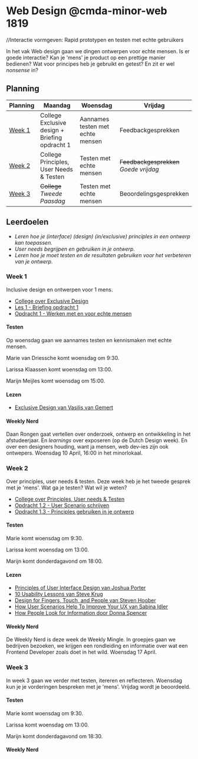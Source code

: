# Web Design @cmda-minor-web 1819
//Interactie vormgeven: Rapid prototypen en testen met echte gebruikers


In het vak Web design gaan we dingen ontwerpen voor echte mensen. Is er goede interactie? Kan je 'mens' je product op een prettige manier bedienen? Wat voor principes heb je gebruikt en getest? En zit er wel _nonsense_ in?


## Planning

| Planning  | Maandag  |  Woensdag | Vrijdag  |
|---|---|---|---|
| <a href=#week-1>Week 1</a>  | College Exclusive design + Briefing opdracht 1  | Aannames testen met echte mensen  | Feedbackgesprekken  |
| <a href=#week-2>Week 2</a>  | College Principles, User Needs & Testen  | Testen met echte mensen  | <del>Feedbackgesprekken</del><br>_Goede vrijdag_  |
| <a href=#week-3>Week 3</a>  | <del>College</del><br>_Tweede Paasdag_  | Testen met echte mensen  | Beoordelingsgesprekken  |


## Leerdoelen
- _Leren hoe je (interface) (design) (in/exclusive) principles in een ontwerp kan toepassen._
- _User needs begrijpen en gebruiken in je ontwerp._
- _Leren hoe je moet testen en de resultaten gebruiken voor het verbeteren van je ontwerp._




### Week 1
Inclusive design en ontwerpen voor 1 mens.
- [College over Exclusive Design](https://drive.google.com/open?id=1wGhSJ0sYZw2f7PhiyI9d12aW4nfvkt47)
- [Les 1 - Briefing opdracht 1](https://docs.google.com/presentation/d/1-DU6Nj_N-inT4CGFh_sHZN4RA0XEVkow1qSPF14Ltog/edit?usp=sharing)
- [Opdracht 1 - Werken met en voor echte mensen](Opdracht1.md)


#### Testen
Op woensdag gaan we aannames testen en kennismaken met echte mensen.

Marie van Driessche komt woensdag om 9:30.

Larissa Klaassen komt woensdag om 13:00.

Marijn Meijles komt woensdag om 15:00.


#### Lezen
- [Exclusive Design van Vasilis van Gemert](https://exclusive-design.vasilis.nl/)


#### Weekly Nerd
Daan Rongen gaat vertellen over onderzoek, ontwerp en ontwikkeling in het afstudeerjaar. En _learnings_ over exposeren (op de Dutch Design week). En over een designers houding, want ja mensen, web dev-ies zijn ook ontwepers.  Woensdag 10 April, 16:00 in het minorlokaal.



### Week 2
Over principles, user needs & testen. Deze week heb je het tweede gesprek met je 'mens'. Wat ga je testen? Wat wil je weten?

- [College over Principles, User needs & Testen](https://docs.google.com/presentation/d/13cYkzwAmlMyh4UcO94kMYMKe7GHQGm-OWxVs1wFarPI/edit?usp=sharing)
- [Opdracht 1.2 - User Scenario  schrijven](https://docs.google.com/presentation/d/13cYkzwAmlMyh4UcO94kMYMKe7GHQGm-OWxVs1wFarPI/edit#slide=id.g510bb03d2a_0_591d)
- [Opdracht 1.3 - Principles gebruiken in je ontwerp ](https://docs.google.com/presentation/d/13cYkzwAmlMyh4UcO94kMYMKe7GHQGm-OWxVs1wFarPI/edit#slide=id.g510bb03d2a_0_597)

#### Testen
Marie komt woensdag om 9:30.

Larissa komt woensdag om 13:00.

Marijn komt donderdagavond om 18:00.


#### Lezen
- [Principles of User Interface Design van Joshua Porter](http://bokardo.com/principles-of-user-interface-design/)
-  [10 Usability Lessons van Steve Krug](https://www.uxbooth.com/articles/10-usability-lessons-from-steve-krugs-dont-make-me-think/)
- [Design for Fingers, Touch, and People van Steven Hoober](https://www.uxmatters.com/mt/archives/2017/03/design-for-fingers-touch-and-people-part-1.php)
- [How User Scenarios Help To Improve Your UX van Sabina Idler](https://usabilla.com/blog/how-user-scenarios-help-to-improve-your-ux/)
- [How People Look for Information door Donna Spencer](https://moodle.cmd.hva.nl/pluginfile.php/49531/mod_resource/content/0/How%20people%20look%20for%20information.pdf)


#### Weekly Nerd
De Weekly Nerd is deze week de Weekly Mingle. In groepjes gaan we bedrijven bezoeken, we krijgen een rondleiding en informatie over wat een Frontend Developer zoals doet in het wild. Woensdag 17 April.





### Week 3
In week 3 gaan we verder met testen, itereren en reflecteren. Woensdag kun je je vorderingen bespreken met je 'mens'. Vrijdag wordt je beoordeeld.


#### Testen
Marie komt woensdag om 9:30.

Larissa komt woensdag om 13:00.

Marijn komt donderdagavond om 18:30.


#### Weekly Nerd
